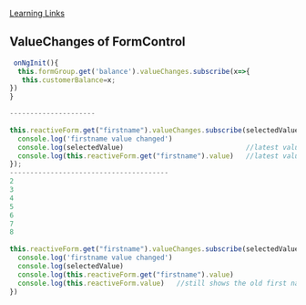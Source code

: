  [Learning Links](https://www.tektutorialshub.com/angular/valuechanges-in-angular-forms/)
 
 ValueChanges of FormControl
---------------------------------------
    
```Javascript
 onNgInit(){
  this.formGroup.get('balance').valueChanges.subscribe(x=>{
   this.customerBalance=x;
})
}

---------------------
 
this.reactiveForm.get("firstname").valueChanges.subscribe(selectedValue => {
  console.log('firstname value changed')
  console.log(selectedValue)                              //latest value of firstname
  console.log(this.reactiveForm.get("firstname").value)   //latest value of firstname
});
---------------------------------------
2
3
4
5
6
7
8
 
this.reactiveForm.get("firstname").valueChanges.subscribe(selectedValue => {
  console.log('firstname value changed')
  console.log(selectedValue)
  console.log(this.reactiveForm.get("firstname").value)
  console.log(this.reactiveForm.value)   //still shows the old first name
})
 
 

```
